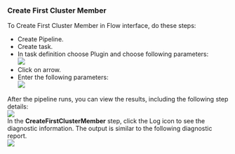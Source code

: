 
### Create First Cluster Member

To Create First Cluster Member in Flow interface, do these steps:

 * Create Pipeline.
 * Create task.
 * In task definition choose Plugin and choose following parameters:
   <br /><img src="../../plugins/EC-WebSphere/images/CreateFirstClusterMember/PipelinePicker.png" />
 * Click on arrow.
 * Enter the following parameters:
   <br /><img src="../../plugins/EC-WebSphere/images/CreateFirstClusterMember/PipelineConfig.png" />

After the pipeline runs, you can view the results, including the following step details:
<br /><img src="../../plugins/EC-WebSphere/images/CreateFirstClusterMember/PipelineResult.png" />
<br />In the <b>CreateFirstClusterMember</b> step, click the Log icon to see the diagnostic information. The output is similar to the following diagnostic report.
<br /><img src="../../plugins/EC-WebSphere/images/CreateFirstClusterMember/PipelineLog.png" />
